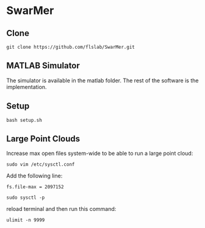 # SwarMer

## Clone
``git clone https://github.com/flslab/SwarMer.git``

## MATLAB Simulator 
The simulator is available in the matlab folder.  The rest of the software is the implementation.

## Setup

``bash setup.sh``

## Large Point Clouds
Increase max open files system-wide to be able to run a large point cloud:

``sudo vim /etc/sysctl.conf``

Add the following line:

``fs.file-max = 2097152``

``sudo sysctl -p``

reload terminal and then run this command:

``ulimit -n 9999``
